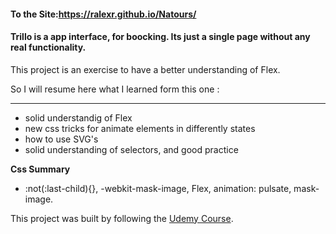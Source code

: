 #### To the Site:https://ralexr.github.io/Natours/


#### Trillo is a app interface, for boocking. Its just a single page without any real functionality. 

This project is an exercise to have a better understanding of Flex.

So I will resume here what I learned form this one :
<hr>

- solid understandig of Flex 
- new css tricks for animate elements in differently states
- how to use SVG's
- solid understanding of selectors, and good practice

**Css Summary**

- :not(:last-child){}, -webkit-mask-image, Flex, animation: pulsate, mask-image.


This project was built by following the [Udemy Course](https://www.udemy.com/course/advanced-css-and-sass/).
